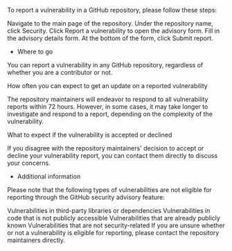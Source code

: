 To report a vulnerability in a GitHub repository, please follow these steps:

Navigate to the main page of the repository.
Under the repository name, click Security.
Click Report a vulnerability to open the advisory form.
Fill in the advisory details form.
At the bottom of the form, click Submit report.

- Where to go

You can report a vulnerability in any GitHub repository, regardless of whether you are a contributor or not.

How often you can expect to get an update on a reported vulnerability

The repository maintainers will endeavor to respond to all vulnerability reports within 72 hours. However, in some cases, it may take longer to investigate and respond to a report, depending on the complexity of the vulnerability.

What to expect if the vulnerability is accepted or declined

If you disagree with the repository maintainers' decision to accept or decline your vulnerability report, you can contact them directly to discuss your concerns.

- Additional information

Please note that the following types of vulnerabilities are not eligible for reporting through the GitHub security advisory feature:

Vulnerabilities in third-party libraries or dependencies
Vulnerabilities in code that is not publicly accessible
Vulnerabilities that are already publicly known
Vulnerabilities that are not security-related
If you are unsure whether or not a vulnerability is eligible for reporting, please contact the repository maintainers directly.
